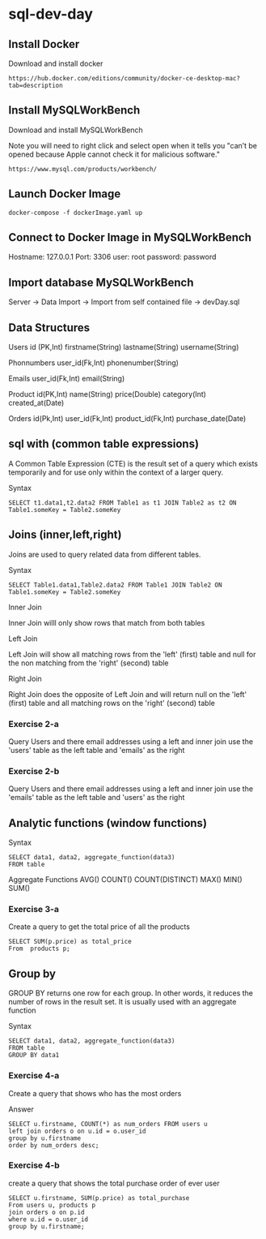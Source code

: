 # sql-dev-day

## Install Docker

Download and install docker

```
https://hub.docker.com/editions/community/docker-ce-desktop-mac?tab=description
```

## Install MySQLWorkBench

Download and install MySQLWorkBench

Note you will need to right click and select open when it tells you "can’t be opened because Apple cannot check it for malicious software."


```
https://www.mysql.com/products/workbench/
```

## Launch Docker Image

```
docker-compose -f dockerImage.yaml up
```

## Connect to Docker Image in MySQLWorkBench
Hostname: 127.0.0.1
Port: 3306
user: root 
password: password


## Import database MySQLWorkBench

Server -> Data Import -> Import from self contained file -> devDay.sql


## Data Structures

Users
id (PK,Int)
firstname(String)
lastname(String)
username(String)

Phonnumbers
user_id(Fk,Int)
phonenumber(String)

Emails
user_id(Fk,Int)
email(String)

Product
id(PK,Int)
name(String)
price(Double)
category(Int)
created_at(Date)

Orders
id(Pk,Int)
user_id(Fk,Int)
product_id(Fk,Int)
purchase_date(Date)

## sql with (common table expressions)
A Common Table Expression (CTE) is the result set of a query which exists temporarily and for use only within the context of a larger query.

Syntax

```
SELECT t1.data1,t2.data2 FROM Table1 as t1 JOIN Table2 as t2 ON 
Table1.someKey = Table2.someKey
```


## Joins (inner,left,right)
Joins are used to query related data from different tables.

Syntax

```
SELECT Table1.data1,Table2.data2 FROM Table1 JOIN Table2 ON 
Table1.someKey = Table2.someKey
```

Inner Join

Inner Join willl only show rows that match from both tables

Left Join

Left Join will show all matching rows from the 'left' (first) table and null for the non matching from the 'right' (second) table

Right Join

Right Join does the opposite of Left Join and will return null on the 'left' (first) table and all matching rows on the 'right' (second) table

### Exercise 2-a
Query Users and there email addresses using a left and inner join
use the 'users' table as the left table and 'emails' as the right

### Exercise 2-b
Query Users and there email addresses using a left and inner join
use the 'emails' table as the left table and 'users' as the right


## Analytic functions (window functions)



Syntax

```
SELECT data1, data2, aggregate_function(data3)
FROM table
```

Aggregate Functions
AVG()
COUNT()
COUNT(DISTINCT)
MAX()
MIN()
SUM()


### Exercise 3-a
Create a query to get the total price of all the products

```
SELECT SUM(p.price) as total_price
From  products p;
```



## Group by

GROUP BY returns one row for each group. In other words, it reduces the number of rows in the result set. It is usually used with an aggregate function

Syntax

```
SELECT data1, data2, aggregate_function(data3)
FROM table
GROUP BY data1
```

### Exercise 4-a

Create a query that shows who has the most orders


Answer 
```
SELECT u.firstname, COUNT(*) as num_orders FROM users u
left join orders o on u.id = o.user_id
group by u.firstname
order by num_orders desc;
```


### Exercise 4-b
create a query that shows the total purchase order of ever user

```
SELECT u.firstname, SUM(p.price) as total_purchase 
From users u, products p 
join orders o on p.id
where u.id = o.user_id
group by u.firstname;
```












